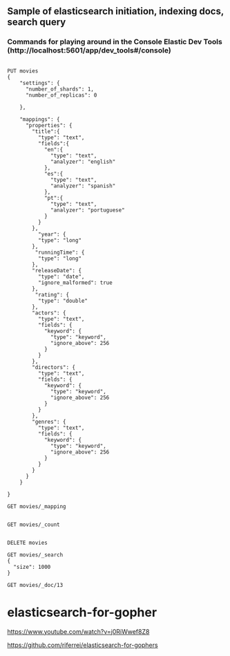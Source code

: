 ## Sample of elasticsearch initiation, indexing docs, search query



### Commands for playing around in the Console Elastic Dev Tools (http://localhost:5601/app/dev_tools#/console)

```

PUT movies
{ 
    "settings": {
      "number_of_shards": 1,
      "number_of_replicas": 0
      
    }, 
 
    "mappings": {
      "properties": {
        "title":{
          "type": "text",
          "fields":{
            "en":{
              "type": "text",
              "analyzer": "english"
            },
            "es":{
              "type": "text",
              "analyzer": "spanish"
            },
            "pt":{
              "type": "text",
              "analyzer": "portuguese"
            }
          }
        },
          "year": {
          "type": "long"
        },
         "runningTime": {
          "type": "long"
        },
        "releaseDate": {
          "type": "date",
          "ignore_malformed": true
        },
         "rating": {
          "type": "double"
        },
        "actors": {
          "type": "text",
          "fields": {
            "keyword": {
              "type": "keyword",
              "ignore_above": 256
            }
          }
        },
        "directors": {
          "type": "text",
          "fields": {
            "keyword": {
              "type": "keyword",
              "ignore_above": 256
            }
          }
        },
        "genres": {
          "type": "text",
          "fields": {
            "keyword": {
              "type": "keyword",
              "ignore_above": 256
            }
          }
        }
      }
    }
  
}

GET movies/_mapping


GET movies/_count


DELETE movies

GET movies/_search
{
  "size": 1000
}

GET movies/_doc/13

```
# elasticsearch-for-gopher
https://www.youtube.com/watch?v=j0RiWwef8Z8

https://github.com/riferrei/elasticsearch-for-gophers
